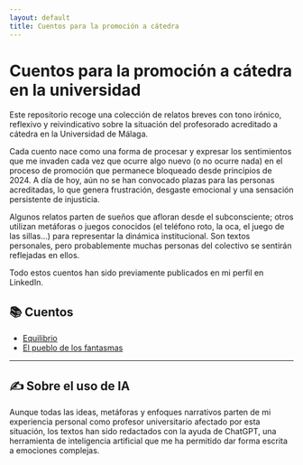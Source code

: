 ```yaml
---
layout: default
title: Cuentos para la promoción a cátedra
---
```


# Cuentos para la promoción a cátedra en la universidad

Este repositorio recoge una colección de relatos breves con tono irónico, reflexivo y reivindicativo sobre la situación del profesorado acreditado a cátedra en la Universidad de Málaga.

Cada cuento nace como una forma de procesar y expresar los sentimientos que me invaden cada vez que ocurre algo nuevo (o no ocurre nada) en el proceso de promoción que permanece bloqueado desde principios de 2024. A día de hoy, aún no se han convocado plazas para las personas acreditadas, lo que genera frustración, desgaste emocional y una sensación persistente de injusticia.

Algunos relatos parten de sueños que afloran desde el subconsciente; otros utilizan metáforas o juegos conocidos (el teléfono roto, la oca, el juego de las sillas...) para representar la dinámica institucional. Son textos personales, pero probablemente muchas personas del colectivo se sentirán reflejadas en ellos.

Todo estos cuentos han sido previamente publicados en mi perfil en LinkedIn.

## 📚 Cuentos

- [Equilibrio](cuentos/equilibrio.md)
- [El pueblo de los fantasmas](cuentos/fantasmas.md)

---
## ✍️ Sobre el uso de IA

Aunque todas las ideas, metáforas y enfoques narrativos parten de mi experiencia personal como profesor universitario afectado por esta situación, los textos han sido redactados con la ayuda de ChatGPT, una herramienta de inteligencia artificial que me ha permitido dar forma escrita a emociones complejas.

